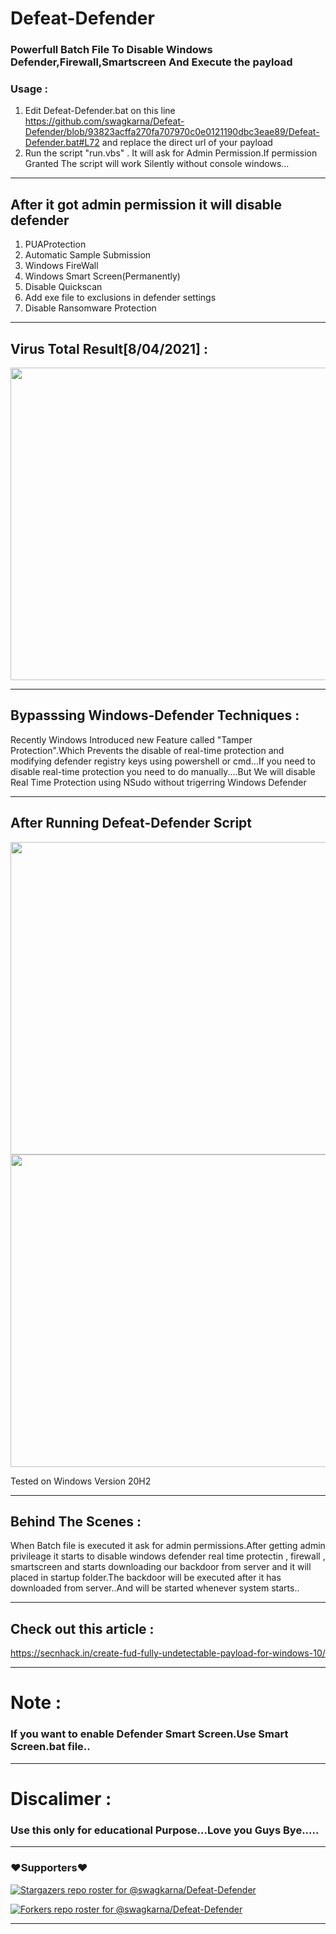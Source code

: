 # Defeat-Defender
### Powerfull Batch File To Disable Windows Defender,Firewall,Smartscreen And Execute the payload 
### Usage :
1. Edit Defeat-Defender.bat on this line https://github.com/swagkarna/Defeat-Defender/blob/93823acffa270fa707970c0e0121190dbc3eae89/Defeat-Defender.bat#L72 and replace the direct url of your payload
2. Run the script "run.vbs" . It will ask for Admin Permission.If permission Granted The script will work Silently without console windows...
---
## After it got admin permission it will disable defender 
 1. PUAProtection 
 2. Automatic Sample Submission
 3. Windows FireWall
 4. Windows Smart Screen(Permanently)
 5. Disable Quickscan
6. Add exe file  to exclusions in defender settings
7. Disable Ransomware Protection
---
## Virus Total Result[8/04/2021] :
<p align="left">
   <img src="https://raw.githubusercontent.com/swagkarna/Defeat-Defender/main/Screenshot%20(116).png" width=750px height=500px>
   </p>
 
---


## Bypasssing Windows-Defender Techniques :


Recently Windows Introduced new Feature called "Tamper Protection".Which Prevents the disable of real-time protection and modifying defender registry keys using powershell or cmd...If you need to disable real-time protection you need to do manually....But We will disable Real Time Protection using NSudo without trigerring Windows Defender

---
## After Running Defeat-Defender Script
<p align="left">
   <img src="https://raw.githubusercontent.com/swagkarna/Defeat-Defender/main/Screenshot%20(111).png" width=750px height=500px>
   <img src="https://raw.githubusercontent.com/swagkarna/Defeat-Defender/main/Screenshot%20(112).png" width=750px height=500px>
   </p>
   
Tested on Windows Version 20H2

---
## Behind The Scenes :

 When Batch file is executed it ask for admin permissions.After getting admin privileage it starts to disable windows defender real time protectin , firewall , smartscreen and starts  downloading our backdoor from server and it will placed in startup folder.The backdoor will be executed after it has downloaded from server..And will be started whenever system starts..
 
 
---
## Check out this article :
 https://secnhack.in/create-fud-fully-undetectable-payload-for-windows-10/
 
 ---
 
# Note :
### If you want to enable Defender Smart Screen.Use Smart Screen.bat file..
---
# Discalimer :
### Use this only for educational Purpose...Love you Guys Bye.....
---
### ❤️Supporters❤️
[![Stargazers repo roster for @swagkarna/Defeat-Defender](https://reporoster.com/stars/swagkarna/Defeat-Defender)](https://github.com/swagkarna/Defeat-Defender/stargazers)

[![Forkers repo roster for @swagkarna/Defeat-Defender](https://reporoster.com/forks/swagkarna/Defeat-Defender)](https://github.com/swagkarna/Defeat-Defender/network/members)

---

